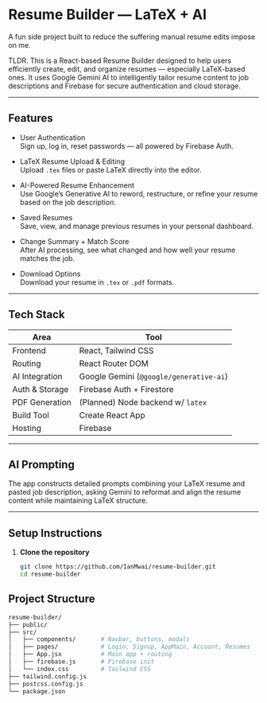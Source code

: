 # Resume Builder — LaTeX + AI

A fun side project built to reduce the suffering manual resume edits impose on me.

 TLDR. This is a React-based Resume Builder designed to help users efficiently create, edit, and organize resumes — especially LaTeX-based ones. It uses Google Gemini AI to intelligently tailor resume content to job descriptions and Firebase for secure authentication and cloud storage.

---

## Features

- User Authentication  
  Sign up, log in, reset passwords — all powered by Firebase Auth.

- LaTeX Resume Upload & Editing  
  Upload `.tex` files or paste LaTeX directly into the editor.

- AI-Powered Resume Enhancement  
  Use Google’s Generative AI to reword, restructure, or refine your resume based on the job description.

- Saved Resumes  
  Save, view, and manage previous resumes in your personal dashboard.

- Change Summary + Match Score  
  After AI processing, see what changed and how well your resume matches the job.

- Download Options  
  Download your resume in `.tex` or `.pdf` formats.

---

## Tech Stack

| Area            | Tool                          |
|-----------------|-------------------------------|
| Frontend        | React, Tailwind CSS           |
| Routing         | React Router DOM              |
| AI Integration  | Google Gemini (`@google/generative-ai`) |
| Auth & Storage  | Firebase Auth + Firestore     |
| PDF Generation  | (Planned) Node backend w/ `latex` |
| Build Tool      | Create React App              |
| Hosting         | Firebase    |

---

## AI Prompting

The app constructs detailed prompts combining your LaTeX resume and pasted job description, asking Gemini to reformat and align the resume content while maintaining LaTeX structure.

---



## Setup Instructions

1. **Clone the repository**
   ```bash
   git clone https://github.com/IanMwai/resume-builder.git
   cd resume-builder

## Project Structure
```bash
resume-builder/
├── public/
├── src/
│   ├── components/       # Navbar, buttons, modals
│   ├── pages/            # Login, Signup, AppMain, Account, Resumes
│   ├── App.jsx           # Main app + routing
│   ├── firebase.js       # Firebase init
│   └── index.css         # Tailwind CSS
├── tailwind.config.js
├── postcss.config.js
└── package.json


